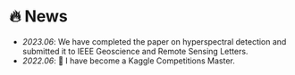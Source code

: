 # 🔥 News
- *2023.06*: We have completed the paper on hyperspectral detection and submitted it to IEEE Geoscience and Remote Sensing Letters.
- *2022.06*: 🎉 I have become a Kaggle Competitions Master.
